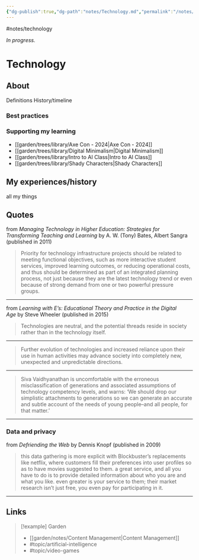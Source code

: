 ```yaml
---
{"dg-publish":true,"dg-path":"notes/Technology.md","permalink":"/notes/technology/","created":"2025-02-01T01:56:44.394-05:00","updated":"2025-03-22T22:35:09.982-04:00"}
---
```


#notes/technology 

*In progress.*
# Technology
## About
Definitions
History/timeline
### Best practices
### Supporting my learning
- [[garden/trees/library/Axe Con - 2024\|Axe Con - 2024]]
- [[garden/trees/library/Digital Minimalism\|Digital Minimalism]]
- [[garden/trees/library/Intro to AI Class\|Intro to AI Class]]
- [[garden/trees/library/Shady Characters\|Shady Characters]]

## My experiences/history
all my things

## Quotes
from _Managing Technology in Higher Education: Strategies for Transforming Teaching and Learning_ by A. W. (Tony) Bates, Albert Sangra (published in 2011)

> Priority for technology infrastructure projects should be related to meeting functional objectives, such as more interactive student services, improved learning outcomes, or reducing operational costs, and thus should be determined as part of an integrated planning process, not just because they are the latest technology trend or even because of strong demand from one or two powerful pressure groups.
---

from _Learning with E’s: Educational Theory and Practice in the Digital Age_ by Steve Wheeler (published in 2015)

> Technologies are neutral, and the potential threads reside in society rather than in the technology itself.
---
> Further evolution of technologies and increased reliance upon their use in human activities may advance society into completely new, unexpected and unpredictable directions.
---
> Siva Vaidhyanathan is uncomfortable with the erroneous misclassification of generations and associated assumptions of technology competency levels, and warns: ‘We should drop our simplistic attachments to generations so we can generate an accurate and subtle account of the needs of young people–and all people, for that matter.’
---

### Data and privacy
from *Defriending the Web* by Dennis Knopf (published in 2009)

> this data gathering is more explicit with Blockbuster’s replacements like netflix, where customers fill their preferences into user profiles so as to have movies suggested to them. a great service, and all you have to do is to provide detailed information about who you are and what you like. even greater is your service to them; their market research isn’t just free, you even pay for participating in it.
---
## Links


> [!example] Garden
> - [[garden/notes/Content Management\|Content Management]]
> - #topic/artificial-intelligence 
> - #topic/video-games 

